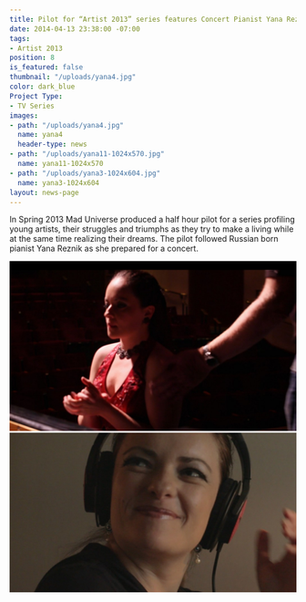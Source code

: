 ```yaml
---
title: Pilot for “Artist 2013” series features Concert Pianist Yana Reznik
date: 2014-04-13 23:38:00 -07:00
tags:
- Artist 2013
position: 8
is_featured: false
thumbnail: "/uploads/yana4.jpg"
color: dark_blue
Project Type:
- TV Series
images:
- path: "/uploads/yana4.jpg"
  name: yana4
  header-type: news
- path: "/uploads/yana11-1024x570.jpg"
  name: yana11-1024x570
- path: "/uploads/yana3-1024x604.jpg"
  name: yana3-1024x604
layout: news-page
---
```




In Spring 2013 Mad Universe produced a half hour pilot for a series profiling young artists, their struggles and triumphs as they try to make a living while at the same time realizing their dreams. The pilot followed Russian born pianist Yana Reznik as she prepared for a concert.

![yana3-1024x604](/uploads/yana3-1024x604.jpg)
![yana11-1024x570](/uploads/yana11-1024x570.jpg)
